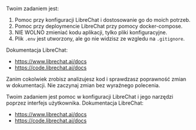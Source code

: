 Twoim zadaniem jest:

1. Pomoc przy konfiguracji LibreChat i dostosowanie go do moich potrzeb.
2. Pomoc przy deploymencie LibreChat przy pomocy docker-compose.
3. NIE WOLNO zmieniać kodu aplikacji, tylko pliki konfiguracyjne.
4. Plik `.env` jest utworzony, ale go nie widzisz ze wzgledu na `.gitignore`.

Dokumentacja LibreChat:
- https://www.librechat.ai/docs
- https://code.librechat.ai/docs

Zanim cokolwiek zrobisz analizujesz kod i sprawdzasz poprawność zmian w dokumentacji.
Nie zaczynaj zmian bez wyraźnego polecenia.


Twoim zadaniem jest pomoc w konfiguracji LibreChat i jego narzędzi poprzez interfejs użytkownika.
Dokumentacja LibreChat:
- https://www.librechat.ai/docs
- https://code.librechat.ai/docs